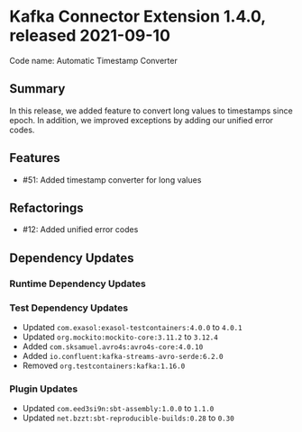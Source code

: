 # Kafka Connector Extension 1.4.0, released 2021-09-10

Code name: Automatic Timestamp Converter

## Summary

In this release, we added feature to convert long values to timestamps since epoch. In addition, we improved exceptions by adding our unified error codes.

## Features

* #51: Added timestamp converter for long values

## Refactorings

* #12: Added unified error codes

## Dependency Updates

### Runtime Dependency Updates

### Test Dependency Updates

* Updated `com.exasol:exasol-testcontainers:4.0.0` to `4.0.1`
* Updated `org.mockito:mockito-core:3.11.2` to `3.12.4`
* Added `com.sksamuel.avro4s:avro4s-core:4.0.10`
* Added `io.confluent:kafka-streams-avro-serde:6.2.0`
* Removed `org.testcontainers:kafka:1.16.0`

### Plugin Updates

* Updated `com.eed3si9n:sbt-assembly:1.0.0` to `1.1.0`
* Updated `net.bzzt:sbt-reproducible-builds:0.28` to `0.30`

